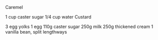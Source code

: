 Caremel

1 cup caster sugar
1/4 cup water
Custard

3 egg yolks
1 egg
110g caster sugar
250g milk
250g thickened cream
1 vanilla bean, split lengthways

